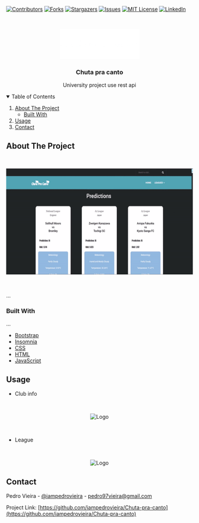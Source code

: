 [![Contributors][contributors-shield]][contributors-url]
[![Forks][forks-shield]][forks-url]
[![Stargazers][stars-shield]][stars-url]
[![Issues][issues-shield]][issues-url]
[![MIT License][license-shield]][license-url]
[![LinkedIn][linkedin-shield]][linkedin-url]



<!-- PROJECT LOGO -->
<br />
<p align="center">
  <a href="https://github.com/iampedrovieira/Chuta-pra-canto">
    <img src="stuff/icon.png" alt="Logo" width="215" height="80">
  </a>

  <h3 align="center">Chuta pra canto</h3>

  <p align="center">
    University project use rest api
    <br />
    
  </p>
</p>

<!-- TABLE OF CONTENTS -->
<details open="open">
  <summary>Table of Contents</summary>
  <ol>
    <li>
      <a href="#about-the-project">About The Project</a>
      <ul>
        <li><a href="#built-with">Built With</a></li>
      </ul>
    </li>
    <li><a href="#usage">Usage</a></li>
    <li><a href="#contact">Contact</a></li>
  </ol>
</details>

<!-- ABOUT THE PROJECT -->
## About The Project

<br />
<p align="center">
    <img src="stuff/main.gif" alt="Logo" width="600" height="285">
</p>

<br/>

...

### Built With

...

* [Bootstrap](https://getbootstrap.com/)
* [Insomnia](https://insomnia.rest/)
* [CSS](https://www.w3schools.com/css/)
* [HTML](https://www.w3schools.com/html/)
* [JavaScript](https://developer.mozilla.org/pt-BR/docs/Web/JavaScript)




<!-- USAGE EXAMPLES -->
## Usage
* Club info
<br />
<p align="center">
    <img src="stuff/club.gif" alt="Logo" width="600" height="285">
</p>

<br/>

* League
<br />
<p align="center">
    <img src="stuff/league.gif" alt="Logo" width="600" height="285">
</p>

<!-- CONTACT -->
## Contact

Pedro Vieira - [@iampedrovieira](https://twitter.com/iampedrovieira) - pedro97vieira@gmail.com

Project Link: [https://github.com/iampedrovieira/Chuta-pra-canto](https://github.com/iampedrovieira/Chuta-pra-canto)


<!-- MARKDOWN LINKS & IMAGES -->
<!-- https://www.markdownguide.org/basic-syntax/#reference-style-links -->
[contributors-shield]: https://img.shields.io/github/contributors/iampedrovieira/Chuta-pra-canto.svg?style=for-the-badge
[contributors-url]: https://github.com/iampedrovieira/Chuta-pra-canto/graphs/contributors
[forks-shield]: https://img.shields.io/github/forks/iampedrovieira/Chuta-pra-canto.svg?style=for-the-badge
[forks-url]: https://github.com/iampedrovieira/Chuta-pra-canto/network/members
[stars-shield]: https://img.shields.io/github/stars/iampedrovieira/Chuta-pra-canto.svg?style=for-the-badge
[stars-url]: https://github.com/iampedrovieira/Chuta-pra-canto/stargazers
[issues-shield]: https://img.shields.io/github/issues/iampedrovieira/Chuta-pra-canto.svg?style=for-the-badge
[issues-url]: https://github.com/iampedrovieira/Chuta-pra-canto/issues
[license-shield]: https://img.shields.io/github/license/iampedrovieira/Chuta-pra-canto.svg?style=for-the-badge
[license-url]: https://github.com/iampedrovieira/Chuta-pra-canto/blob/master/LICENSE.txt
[linkedin-shield]: https://img.shields.io/badge/-LinkedIn-black.svg?style=for-the-badge&logo=linkedin&colorB=555
[linkedin-url]: https://www.linkedin.com/in/pedro-vieira-0561781b8/
[product-screenshot]: images/screenshot.png
